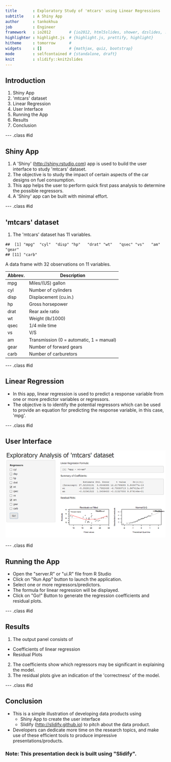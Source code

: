 ```yaml
---
title       : Exploratory Study of 'mtcars' using Linear Regressions
subtitle    : A Shiny App
author      : tankokhua
job         : Engineer
framework   : io2012        # {io2012, html5slides, shower, dzslides, ...}
highlighter : highlight.js  # {highlight.js, prettify, highlight}
hitheme     : tomorrow      # 
widgets     : []            # {mathjax, quiz, bootstrap}
mode        : selfcontained # {standalone, draft}
knit        : slidify::knit2slides
---
```


## Introduction

1. Shiny App
2. 'mtcars' dataset
3. Linear Regression
4. User Interface
5. Running the App
6. Results
7. Conclusion

--- .class #id 
## Shiny App
1. A 'Shiny' (http://shiny.rstudio.com) app is used to build the user interface to study 'mtcars' dataset.
2. The objective is to study the impact of certain aspects of the car designs on fuel consumption.
3. This app helps the user to perform quick first pass analysis to determine the possible
   regressors.
4. A 'Shiny' app can be built with minimal effort.

--- .class #id 
## 'mtcars' dataset
1. The 'mtcars' dataset has 11 variables.

```
##  [1] "mpg"  "cyl"  "disp" "hp"   "drat" "wt"   "qsec" "vs"   "am"   "gear"
## [11] "carb"
```
A data frame with 32 observations on 11 variables.

 Abbrev.  |  Description
 ---------|--------------------------------------------
 mpg      |  Miles/(US) gallon                        
 cyl      |  Number of cylinders                      
 disp     |  Displacement (cu.in.)                    
 hp       |  Gross horsepower                        
 drat     |  Rear axle ratio                        
 wt       |  Weight (lb/1000)                      
 qsec     |  1/4 mile time                        
 vs       |  V/S                                 
 am       |  Transmission (0 = automatic, 1 = manual)
 gear     |  Number of forward gears            
 carb     |  Number of carburetors             

--- .class #id 
## Linear Regression
* In this app, linear regression is used to predict a response variable from one or more
  predictor variables or regressors.
* The objective is to identify the potential regressors which can be used to provide an equation
  for predicting the response variable, in this case, 'mpg'.

--- .class #id 
## User Interface
![alt Input ](./interface.png)

--- .class #id 
## Running the App
* Open the "server.R" or "ui.R" file from R Studio
* Click on "Run App" button to launch the application.
* Select one or more regressors/predictors.
* The formula for linear regression will be displayed.
* Click on "Go!" Button to generate the regression coefficients and residual plots.

--- .class #id 
## Results
1. The output panel consists of
  + Coefficients of linear regression
  + Residual Plots
2. The coefficients show which regressors may be significant in explaining the model.
3. The residual plots give an indication of the 'correctness' of the model.

--- .class #id 
## Conclusion
* This is a simple illustration of developing data products using 
  + Shiny App to create the user interface
  + Slidify (http://slidify.github.io) to pitch about the data product.
* Developers can dedicate more time on the research topics, and make use of these
  efficient tools to produce impressive presentations/products.

### Note: This presentation deck is built using "Slidify".


